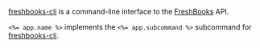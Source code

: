 [freshbooks-cli](https://github.com/logankoester/freshbooks-cli) is a
command-line interface to the [FreshBooks](http://freshbooks.com/) API.

`<%= app.name %>` implements the `<%= app.subcommand %>` subcommand for
[freshbooks-cli](https://github.com/logankoester/freshbooks-cli).
